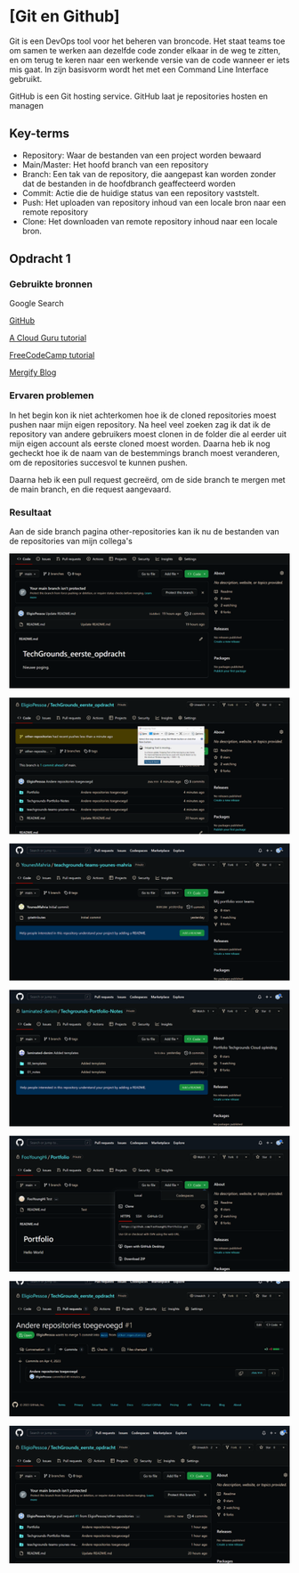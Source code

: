 # [Git en Github]
Git is een DevOps tool voor het beheren van broncode. Het staat teams toe om samen te werken aan dezelfde code zonder elkaar in de weg te zitten, en om terug te keren naar een werkende versie van de code wanneer er iets mis gaat. In zijn basisvorm wordt het met een Command Line Interface gebruikt.

GitHub is een Git hosting service. GitHub laat je repositories hosten en managen

## Key-terms

- Repository: Waar de bestanden van een project worden bewaard
- Main/Master: Het hoofd branch van een repository
- Branch: Een tak van de repository, die aangepast kan worden zonder dat de bestanden in de hoofdbranch geaffecteerd worden
- Commit: Actie die de huidige status van een repository vaststelt.
- Push: Het uploaden van repository inhoud van een locale bron naar een remote repository
- Clone: Het downloaden van remote repository inhoud naar een locale bron.


## Opdracht 1
### Gebruikte bronnen

Google Search

[GitHub](https://docs.github.com/en/repositories/creating-and-managing-repositories/cloning-a-repository)

[A Cloud Guru tutorial](https://learn.acloud.guru/course/ec8e7da9-ecce-4215-ae1b-756396f23a2b/learn/f6695d49-bfb0-4414-84c9-4fd08527d166/5d900c69-b3f7-4ed1-a708-73306f11b1ac/lab/ee48386b-ce12-4804-9b20-27af29b12dab)

[FreeCodeCamp tutorial](https://www.freecodecamp.org/news/error-src-refspec-master-does-not-match-any-how-to-fix-in-git/)

[Mergify Blog](https://blog.mergify.com/how-to-merge-branches-in-github/)

### Ervaren problemen
In het begin kon ik niet achterkomen hoe ik de cloned repositories moest pushen naar mijn eigen repository. Na heel veel zoeken zag ik dat ik de repository van andere gebruikers moest clonen in de folder die al eerder uit mijn eigen account als eerste cloned moest worden. Daarna heb ik nog gecheckt hoe ik de naam van de bestemmings branch moest veranderen, om de repositories succesvol te kunnen pushen.

Daarna heb ik een pull request gecreërd, om de side branch te mergen met de main branch, en die request aangevaard.

### Resultaat
Aan de side branch pagina other-repositories kan ik nu de bestanden van de repositories van mijn collega's


![main branch](https://github.com/techgrounds/techgrounds-EligioPessoa/blob/main/00_includes/mainbranch.png)

![side branch](https://github.com/techgrounds/techgrounds-EligioPessoa/blob/main/00_includes/sidebranch.png)

![Younes repo](https://github.com/techgrounds/techgrounds-EligioPessoa/blob/main/00_includes/Younesrepo.png)

![Danny repo](https://github.com/techgrounds/techgrounds-EligioPessoa/blob/main/00_includes/Dannyrepo.png)

![Roan repo](https://github.com/techgrounds/techgrounds-EligioPessoa/blob/main/00_includes/Roanrepo.png)

![Pull & Commit](https://github.com/techgrounds/techgrounds-EligioPessoa/blob/main/00_includes/Commit.png)

![Main branch - updated](https://github.com/techgrounds/techgrounds-EligioPessoa/blob/main/00_includes/mainupdated.png)
